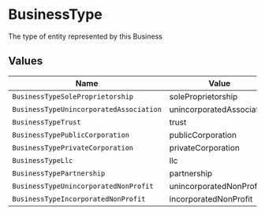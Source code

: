 # BusinessType

The type of entity represented by this Business


## Values

| Name                                    | Value                                   |
| --------------------------------------- | --------------------------------------- |
| `BusinessTypeSoleProprietorship`        | soleProprietorship                      |
| `BusinessTypeUnincorporatedAssociation` | unincorporatedAssociation               |
| `BusinessTypeTrust`                     | trust                                   |
| `BusinessTypePublicCorporation`         | publicCorporation                       |
| `BusinessTypePrivateCorporation`        | privateCorporation                      |
| `BusinessTypeLlc`                       | llc                                     |
| `BusinessTypePartnership`               | partnership                             |
| `BusinessTypeUnincorporatedNonProfit`   | unincorporatedNonProfit                 |
| `BusinessTypeIncorporatedNonProfit`     | incorporatedNonProfit                   |